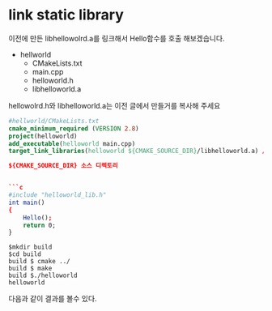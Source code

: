 # link static library 

이전에 만든 libhellowolrd.a를 링크해서 Hello함수를 호출 해보겠습니다.

- hellworld 
    - CMakeLists.txt
    - main.cpp
    - helloworld.h 
    - libhelloworld.a

hellowolrd.h와 libhelloworld.a는 이전 글에서 만들거를 복사해 주세요

```cmake
#hellworld/CMakeLists.txt
cmake_minimum_required (VERSION 2.8)
project(helloworld)
add_executable(helloworld main.cpp)
target_link_libraries(helloworld ${CMAKE_SOURCE_DIR}/libhelloworld.a) // 소스 디렉토리의 libhelloworld.a를 링크 
```

```cmake
${CMAKE_SOURCE_DIR} 소스 디렉토리 


```c
#include "helloworld_lib.h"
int main()
{
    Hello();
    return 0;
}
```

```shell
$mkdir build 
$cd build 
build $ cmake ../
build $ make 
build $./helloworld
helloworld
````
다음과 같이 결과를 볼수 있다.
